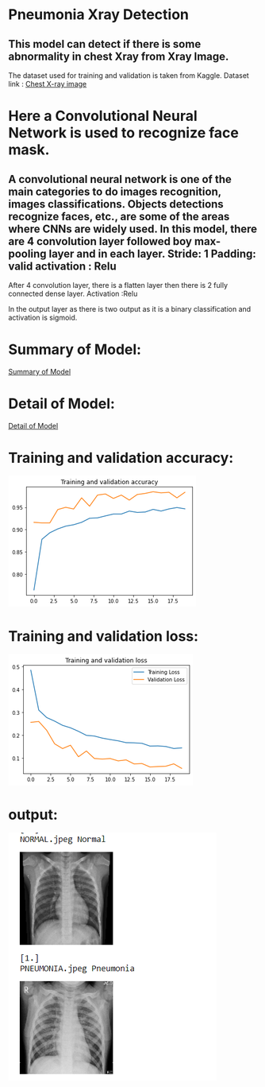 # Pneumonia Xray Detection

## This model can detect if there is some abnormality in chest Xray from Xray Image.

The dataset used for training and validation is taken from Kaggle.
Dataset link : [Chest X-ray image](https://www.kaggle.com/muzin11/chest-xray-image)

# Here a Convolutional Neural Network is used to recognize face mask.
## A convolutional neural network is one of the main categories to do images recognition, images classifications. Objects detections recognize faces, etc., are some of the areas where CNNs are widely used. In this model, there are 4 convolution layer followed boy max-pooling layer and in each layer. Stride: 1 Padding: valid activation : Relu

After 4 convolution layer, there is a flatten layer then there is 2 fully connected dense layer. Activation :Relu

In the output layer as there is two output as it is a binary classification and activation is sigmoid.

# Summary of Model:

[Summary of Model](https://github.com/rakib1521/Pneumonia_Xray_Detection/blob/master/Model/Pneumonia_Xray_Detection_model.png)


# Detail of Model:

[Detail of Model](https://github.com/rakib1521/Pneumonia_Xray_Detection/blob/master/Model/Pneumonia_Xray_Detection_model_detail.PNG)

# Training and validation accuracy:
![accuracy](https://github.com/rakib1521/Face-Mask-Detection/blob/master/Training%20and%20validation%20accuracy.png)

# Training and validation loss:
![loss](https://github.com/rakib1521/Face-Mask-Detection/blob/master/Training%20and%20validation%20loss.png)

# output:
  ![result](https://github.com/rakib1521/Pneumonia_Xray_Detection/blob/master/Photos/Pneumonia_Xray_Detection_result.PNG)
